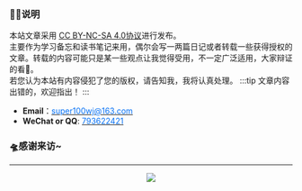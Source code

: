 ### 🐱‍🏍说明
本站文章采用 [CC BY-NC-SA 4.0协议](https://creativecommons.org/licenses/by-nc-sa/4.0/deed.zh)进行发布。   
主要作为学习备忘和读书笔记来用，偶尔会写一两篇日记或者转载一些获得授权的文章。转载的内容可能只是某一些观点让我觉得受用，不一定广泛适用，大家辩证的看👀。  
若您认为本站有内容侵犯了您的版权，请告知我，我将认真处理。
:::tip
文章内容出错的，欢迎指出！
:::
- **Email**：[<font style="color: #0570f5;">super100wj@163.com</font>](mailto:super100wj@163.com)
- **WeChat or QQ**: [<font style="color: #0570f5;">793622421</font>](tencent://message/?uin=793622421&amp;Site=&amp;Menu=yes)
### 🛸感谢来访~
---
<center>
    <a href="/app/Neat_1.0.apk"><img src="/images/neat.png" style="max-width: 10rem;"></a>    
</center>














<style>
.page-title{
	display:none
}
</style>